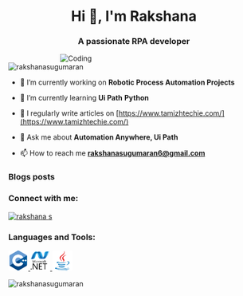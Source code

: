 
<h1 align="center">Hi 👋, I'm Rakshana</h1>
<h3 align="center">A passionate RPA developer</h3>

<img align="right" alt="Coding" width="400" src="https://assets-global.website-files.com/5f689f82910c6b4f1ffb855b/613f3d6d57dda39f91d46fe4_Best%207%20accounts%20payable%20software%402x.jpg">

<p align="left"> <img src="https://komarev.com/ghpvc/?username=rakshanasugumaran&label=Profile%20views&color=0e75b6&style=flat" alt="rakshanasugumaran" /> </p>

- 🔭 I’m currently working on **Robotic Process Automation Projects**

- 🌱 I’m currently learning **Ui Path** **Python**

- 📝 I regularly write articles on [https://www.tamizhtechie.com/](https://www.tamizhtechie.com/)

- 💬 Ask me about **Automation Anywhere, Ui Path**

- 📫 How to reach me **rakshanasugumaran6@gmail.com**

### Blogs posts
<!-- BLOG-POST-LIST:START -->
<!-- BLOG-POST-LIST:END -->

<h3 align="left">Connect with me:</h3>
<p align="left">
<a href="https://linkedin.com/in/rakshana s" target="blank"><img align="center" src="https://raw.githubusercontent.com/rahuldkjain/github-profile-readme-generator/master/src/images/icons/Social/linked-in-alt.svg" alt="rakshana s" height="30" width="40" /></a>
</p>

<h3 align="left">Languages and Tools:</h3>
<p align="left"> <a href="https://www.w3schools.com/cpp/" target="_blank" rel="noreferrer"> <img src="https://raw.githubusercontent.com/devicons/devicon/master/icons/cplusplus/cplusplus-original.svg" alt="cplusplus" width="40" height="40"/> </a> <a href="https://dotnet.microsoft.com/" target="_blank" rel="noreferrer"> <img src="https://raw.githubusercontent.com/devicons/devicon/master/icons/dot-net/dot-net-original-wordmark.svg" alt="dotnet" width="40" height="40"/> </a> <a href="https://www.java.com" target="_blank" rel="noreferrer"> <img src="https://raw.githubusercontent.com/devicons/devicon/master/icons/java/java-original.svg" alt="java" width="40" height="40"/> </a> </p>

<p><img align="center" src="https://github-readme-stats.vercel.app/api/top-langs?username=rakshanasugumaran&show_icons=true&locale=en&layout=compact" alt="rakshanasugumaran" /></p>
